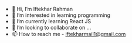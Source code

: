 - 👋 Hi, I’m Iftekhar Rahman
- 👀 I’m interested in learning programming
- 🌱 I’m currently learning React JS
- 💞️ I’m looking to collaborate on ...
- 📫 How to reach me - iftekharmail1@gmail.com

<!---
iftekhar-rahman/iftekhar-rahman is a ✨ special ✨ repository because its `README.md` (this file) appears on your GitHub profile.
You can click the Preview link to take a look at your changes.
--->
